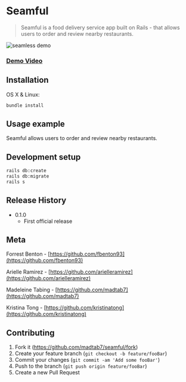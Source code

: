 # Seamful
> Seamful is a food delivery service app built on Rails - that allows users to order and review nearby restaurants. 

![seamless demo](https://github.com/madtab7/seamful/blob/master/public/demo/seamful.gif)

### [Demo Video](https://vimeo.com/303956554)

## Installation

OS X & Linux:

```sh
bundle install
```

## Usage example

Seamful allows users to order and review nearby restaurants. 

## Development setup

```sh
rails db:create
rails db:migrate
rails s
```

## Release History

* 0.1.0
    * First official release

## Meta

Forrest Benton - [https://github.com/fbenton93](https://github.com/fbenton93)

Arielle Ramirez - [https://github.com/arielleramirez](https://github.com/arielleramirez)

Madeleine Tabing - [https://github.com/madtab7](https://github.com/madtab7)

Kristina Tong - [https://github.com/kristinatong](https://github.com/kristinatong)


## Contributing

1. Fork it (<https://github.com/madtab7/seamful/fork>)
2. Create your feature branch (`git checkout -b feature/fooBar`)
3. Commit your changes (`git commit -am 'Add some fooBar'`)
4. Push to the branch (`git push origin feature/fooBar`)
5. Create a new Pull Request
